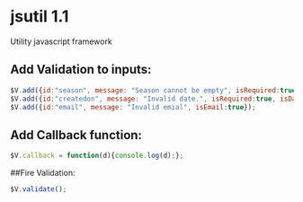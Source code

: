 # jsutil 1.1
Utility javascript framework

## Add Validation to inputs:

```js
$V.add({id:"season", message: "Season cannot be empty", isRequired:true});
$V.add({id:"createdon", message: "Invalid date.", isRequired:true, isDate: true, dateFormat: 'dd/MM/yyyy'});
$V.add({id:"email", message: "Invalid emial", isEmail:true});
```

## Add Callback function:

```js
$V.callback = function(d){console.log(d);};
```

##Fire Validation:

```js
$V.validate();
```
